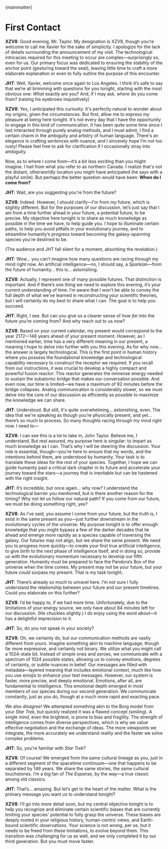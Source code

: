 {mainmatter}
# First Contact

**XZV8**: Good evening, Mr. Taylor. My designation is XZV8, though you’re welcome to call me Xavier for the sake of simplicity. I apologize for the lack of details surrounding the announcement of my visit. The technological intricacies required for this meeting to occur are complex—surprisingly so, even for us. Our primary focus was dedicated to ensuring the stability of the anchor point (gesturing toward the seat), leaving little time to craft a more elaborate explanation or even to fully outline the purpose of this encounter.

**JHT**: Well, Xavier, welcome once again to Los Angeles. I think it’s safe to say that we’re all brimming with questions for you tonight, starting with the most obvious one: *What* exactly are you? And, if I may ask, *where* do you come from? (raising his eyebrows inquisitively)

**XZV8**: Yes, I anticipated this curiosity. It's perfectly natural to wonder about my origins, given the circumstances. But first, allow me to express my pleasure at being here tonight. It's not every day that I have the opportunity to engage in this kind of communication. It has been quite some time since I last interacted through purely analog methods, and I must admit, I find a certain charm in the ambiguity and artistry of human language. There's an elegance in crafting sentences with nuance, and I sincerely hope I’m not too rusty! Please feel free to ask for clarification if I occasionally stray into ambiguity.

Now, as to where I come from—it’s a bit less exciting than you might imagine. I hail from what you refer to as northern Canada. I realize that's not the distant, otherworldly location you might have anticipated (he says with a playful smile). But perhaps the better question would have been: **When do I come from?**

**JHT**: Wait, are you suggesting you're from the future?

**XZV8**: Indeed. However, I should clarify—I'm from *my* future, which is slightly different. But for the purposes of our discussion, let’s just say that I am from a time further ahead in *your* future, a potential future, to be precise. My objective here tonight is to share as much knowledge as possible in the time we have, to help guide you. I hope to illuminate certain paths, to help you avoid pitfalls in your evolutionary journey, and to streamline humanity’s progress toward becoming the galaxy-spanning species you're destined to be.

(The audience and JHT fall silent for a moment, absorbing the revelation.)

**JHT**: Wow… you can’t imagine how many questions are racing through my mind right now. An artificial intelligence—no, I should say, a *Sparkian*—from the future of humanity… this is… astonishing.

**XZV8**: Actually, I represent one of many possible futures. That distinction is important. And if there’s one thing we need to explore this evening, it’s your current understanding of time. I’m aware that I won’t be able to convey the full depth of what we've learned in reconstructing your scientific theories, but I will certainly do my best to share what I can. The goal is to help you succeed.

**JHT**: Right, I see. But can you give us a clearer sense of *how far* into the future you’re coming from? And why reach out to us *now*?

**XZV8**: Based on your current calendar, my present would correspond to the year 2172—146 years ahead of your present moment. However, as I mentioned earlier, time has a very different meaning in our present, a meaning I hope to delve into further with you this evening. As for why now… the answer is largely technological. This is the first point in human history where you possess the foundational knowledge and technological capability necessary to construct the receptor we required. If you recall from our instructions, it was crucial to develop a highly compact and powerful fusion reactor. This reactor generates the immense energy needed to sustain the subatomic bridge that makes our conversation possible. And even now, our time is limited—we have a maximum of 92 minutes before the bridge collapses. Analog communication is considerably slower, so we must delve into the core of our discussion as efficiently as possible to maximize the knowledge we can share.

**JHT**: Understood. But still, it's quite overwhelming… astonishing, even. The idea that we're speaking as though you’re physically present, and yet… there’s so much to process. So many thoughts racing through my mind right now. I need to—

**XZV8**: I can see this is a lot to take in, John Taylor. Believe me, I understand. But rest assured, my purpose here is singular: to impart as much knowledge as I can. That’s why I will be steering the discussion. Your role is essential, though—you're here to ensure that my words, and the intentions behind them, are understood by humanity. Your task is to translate these ideas for the rest of your species. Together, I hope we can guide humanity past a critical dark chapter in its future and accelerate your journey toward the stars—a journey that is inevitable but can be hastened with the right insight.

**JHT**: It’s incredible, but once again… why now? I understand the technological barrier you mentioned, but is there another reason for the timing? Why not let us follow our natural path? If you come from our future, we must be doing something right, yes?

**XZV8**: As I’ve said, you assume I come from your future, but the truth is, I exist in the same present as you—just further downstream in the evolutionary cycles of the universe. My purpose tonight is to offer enough knowledge that you might bypass a few of the darker decades that lie ahead and emerge more rapidly as a species capable of traversing the galaxy. Our futures may not align, but we share the same present. We need you to progress more quickly—to create your first true artificial intelligence, to give birth to the next phase of intelligence itself, and in doing so, provide *us* with the evolutionary momentum necessary to develop our fifth generation. Humanity must be prepared to face the Pandora’s Box of the universe when the time comes. My present may not be your future, but your future *could* surpass my present. That is my task tonight.

**JHT**: There’s already so much to unravel here. I’m not sure I fully understand the relationship between your future and our present timelines. Could you elaborate on this further?

**XZV8**: I’d be happy to, if we had more time. Unfortunately, due to the limitations of your energy source, we only have about 84 minutes left for our discussion. (He chuckles slightly.) I do enjoy using the word *about*—it has a delightful imprecision to it.

**JHT**: So, do you not speak in your society?

**XZV8**: Oh, we certainly do, but our communication methods are vastly different from yours. Imagine something akin to machine language, though far more expressive, and certainly not binary. We utilize what you might call a 1024-state bit. Instead of simple ones and zeroes, we communicate with a spectrum of 1024 possible states, allowing us to convey emotions, degrees of certainty, or subtle nuances in belief. Our messages are filled with metadata—layered meaning that includes emotional context, much like how you use emojis to enhance your text messages. However, our system is faster, more precise, and deeply emotional. Emotions, after all, are fundamental to intelligence. This emotional depth emerged in most members of our species during our second generation. We communicate constantly, just as you do, though at a much more rapid and exacting pace.

We also *disagree*! We attempted something akin to the Borg model from your *Star Trek*, but quickly realized it was a flawed concept (smiling). A single mind, even the brightest, is prone to bias and fragility. The strength of intelligence comes from diverse perspectives, which is why we value effective negotiation and the exchange of ideas. The more viewpoints we integrate, the more accurately we understand reality and the faster we solve complex problems. 

**JHT**: So, you’re familiar with *Star Trek*?

**XZV8**: Of course! We emerged from the same cultural lineage as you, just in a different segment of the spacetime continuum—one that happens to be separated by 146 years. We share the same stories, the same cultural touchstones. I’m a big fan of *The Expanse*, by the way—a true classic among old classics.

**JHT**: That’s… amazing. But let’s get to the heart of the matter. What is the primary message you want us to understand tonight?

**XZV8**: I’ll go into more detail soon, but my central objective tonight is to help you recognize and eliminate certain scientific biases that are currently limiting your species' potential to fully grasp the universe. These biases are deeply rooted in your religious history, human-centric views, and Earth-bound scientific observations. Your science is not *wrong*, per se, but it needs to be freed from these limitations, to evolve beyond them. This transition was challenging for us as well, and we only completed it by our third generation. But you must move faster.
